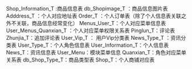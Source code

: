 Shop_Information_T :商品信息表
db_Shopimage_T ：商品信息图片表
Adddress_T ：个人对应地址表
Order_T ：个人订单表（除了个人信息表关联之外不关联，商品信息经常变化）
Menus_User_T：个人对应菜单信息表
User_Menus_Quanxian_T ：个人对应菜单权限关系表
Pinglun_T：评论表
Zhunjia_T：追加评论表
User_Vip_T ： 用户Vip分类表
News_Type_T ：资讯分类表
User_Type_T：个人角色信息表
User_Information_T：个人信息表
News_T：资讯信息表
User_Menu：模块菜单信息
Quanxian_T：角色对应菜单关系表
db_Shop_Type_T：商品类型表
Shop_T：个人商铺对应表